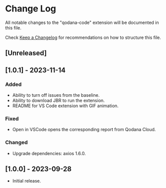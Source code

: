 # Change Log

All notable changes to the "qodana-code" extension will be documented in this file.

Check [Keep a Changelog](http://keepachangelog.com/) for recommendations on how to structure this file.

## [Unreleased]

## [1.0.1] - 2023-11-14

### Added

- Ability to turn off issues from the baseline.
- Ability to download JBR to run the extension.
- README for VS Code extension with GIF animation.

### Fixed

- Open in VSCode opens the corresponding report from Qodana Cloud.

### Changed

- Upgrade dependencies: axios 1.6.0.

## [1.0.0] - 2023-09-28

- Initial release.